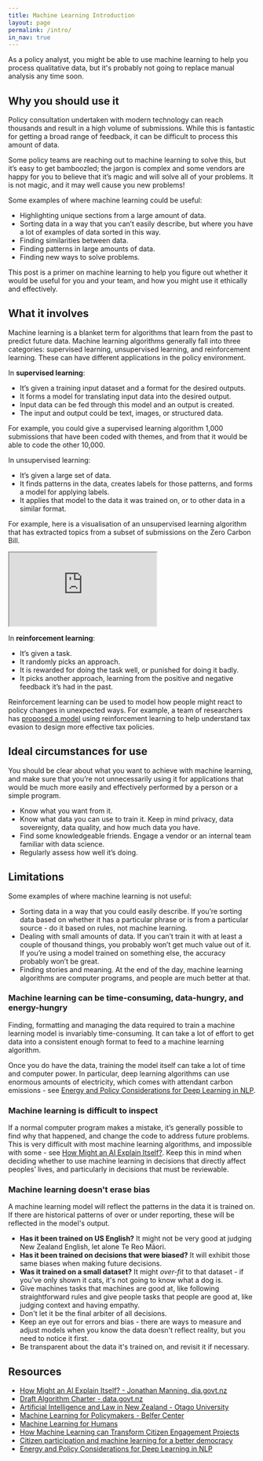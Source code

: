 ```yaml
---
title: Machine Learning Introduction
layout: page
permalink: /intro/
in_nav: true
---
```


<p class="t-intro">
As a policy analyst, you might be able to use machine learning to help you
process qualitative data, but it's probably not going to replace manual
analysis any time soon.
</p>

## Why you should use it

Policy consultation undertaken with modern technology can reach thousands and
result in a high volume of submissions. While this is fantastic for getting
a broad range of feedback, it can be difficult to process this amount of data.

Some policy teams are reaching out to machine learning to solve this, but it’s
easy to get bamboozled; the jargon is complex and some vendors are happy for
you to believe that it’s magic and will solve all of your problems. It is not
magic, and it may well cause you new problems!

Some examples of where machine learning could be useful:

- Highlighting unique sections from a large amount of data.
- Sorting data in a way that you can’t easily describe, but where you have a
  lot of examples of data sorted in this way.
- Finding similarities between data.
- Finding patterns in large amounts of data.
- Finding new ways to solve problems.

This post is a primer on machine learning to help you figure out whether it would
be useful for you and your team, and how you might use it ethically and
effectively.

## What it involves

Machine learning is a blanket term for algorithms that learn from the
past to predict future data.
Machine learning algorithms generally fall into three categories:
supervised learning, unsupervised learning, and reinforcement learning.
These can have different applications in the policy environment.

In **supervised learning**:

- It’s given a training input dataset and a format for the desired outputs.
- It forms a model for translating input data into the desired output.
- Input data can be fed through this model and an output is created.
- The input and output could be text, images, or structured data.

For example, you could give a supervised learning algorithm 1,000
submissions that have been coded with themes, and from that it
would be able to code the other 10,000.

In unsupervised learning:

- It’s given a large set of data.
- It finds patterns in the data, creates labels for those patterns,
and forms a model for applying labels.
- It applies that model to the data it was trained on,
or to other data in a similar format.

For example, here is a visualisation of an unsupervised learning algorithm
that has extracted topics from a subset of submissions on the Zero Carbon Bill.

<div class="aside">
  <iframe class="lda"
      title="LDA visualisation"
      src="https://serviceinnovationlab.github.io/bagel-jam/lda">
  </iframe>
</div>

In **reinforcement learning**:

- It’s given a task.
- It randomly picks an approach.
- It is rewarded for doing the task well, or punished for doing it badly.
- It picks another approach, learning from the
positive and negative feedback it’s had in the past.

Reinforcement learning can be used to model how people might react to policy
changes in unexpected ways. For example, a team of researchers has [proposed
a model](https://arxiv.org/pdf/1801.09466.pdf) using reinforcement
learning to help understand tax evasion to design
more effective tax policies.

## Ideal circumstances for use

You should be clear about what you want to achieve with machine learning, and
make sure that you’re not unnecessarily using it for applications that would
be much more easily and effectively performed by a person or a simple program.

- Know what you want from it.
- Know what data you can use to train it.
  Keep in mind privacy, data sovereignty, data quality,
  and how much data you have.
- Find some knowledgeable friends. Engage a vendor or an internal team
  familiar with data science.
- Regularly assess how well it’s doing.

## Limitations

Some examples of where machine learning is not useful:

- Sorting data in a way that you could easily describe. If you’re sorting data
  based on whether it has a particular phrase or is from a particular source -
  do it based on rules, not machine learning.
- Dealing with small amounts of data. If you can’t train it with at least a
  couple of thousand things, you probably won’t get much value out of it.
  If you’re using a model trained on something else, the accuracy probably
  won’t be great.
- Finding stories and meaning. At the end of the day, machine learning
  algorithms are computer programs, and people are much better at that.

### Machine learning can be time-consuming, data-hungry, and energy-hungry

Finding, formatting and managing the data required to train a machine learning
model is invariably time-consuming. It can take a lot of effort to get data
into a consistent enough format to feed to a machine learning algorithm.

Once you do have the data, training the model itself can take a lot of time and
computer power. In particular, deep learning algorithms can use enormous
amounts of electricity, which comes with attendant carbon emissions - see
[Energy and Policy Considerations for Deep Learning in NLP](https://arxiv.org/pdf/1906.02243.pdf).

### Machine learning is difficult to inspect

If a normal computer program makes a mistake, it’s generally possible to find
why that happened, and change the code to address future problems.
This is very difficult with most machine learning algorithms, and impossible
with some - see
[How Might an AI Explain Itself?](https://www.digital.govt.nz/blog/how-might-an-ai-explain-itself).
Keep this in mind when deciding whether to use machine learning in decisions
that directly affect peoples’ lives, and particularly in decisions that must
be reviewable.

### Machine learning doesn't erase bias

A machine learning model will reflect the patterns in the data it is trained on.
If there are historical patterns of over or under reporting, these will be
reflected in the model's output.

- **Has it been trained on US English?** It might not be very good at judging
  New Zealand English, let alone Te Reo Māori.
- **Has it been trained on decisions that were biased?** It will exhibit those
  same biases when making future decisions.
- **Was it trained on a small dataset?** It might *over-fit* to that dataset -
  if you've only shown it cats, it's not going to know what a dog is.
- Give machines tasks that machines are good at, like following
  straightforward rules
  and give people tasks that people are good at, like judging
  context and having empathy.
- Don't let it be the final arbiter of all decisions.
- Keep an eye out for errors and bias - there are ways to measure and adjust
  models when you know the data doesn't reflect reality, but you need to
  notice it first.
- Be transparent about the data it's trained on, and revisit it if necessary.

## Resources

- [How Might an AI Explain Itself? - Jonathan Manning, dia.govt.nz](https://www.digital.govt.nz/blog/how-might-an-ai-explain-itself)
- [Draft Algorithm Charter - data.govt.nz](https://data.govt.nz/use-data/analyse-data/government-algorithm-transparency-and-accountability/draft-algorithm-charter/)
- [Artificial Intelligence and Law in New Zealand - Otago University](https://www.cs.otago.ac.nz/research/ai/AI-Law/outputs.html)
- [Machine Learning for Policymakers - Belfer Center](https://www.belfercenter.org/sites/default/files/files/publication/MachineLearningforPolicymakers.pdf)
- [Machine Learning for Humans](https://medium.com/machine-learning-for-humans/why-machine-learning-matters-6164faf1df12)
- [How Machine Learning can Transform Citizen Engagement Projects](https://www.citizenlab.co/blog/product-update/natural-language-processing-at-citizenlab-how-machine-learning-can-transform-citizen-engagement-projects/)
- [Citizen participation and machine learning for a better democracy](https://www.turing.ac.uk/research/research-projects/citizen-participation-and-machine-learning-better-democracy)
- [Energy and Policy Considerations for Deep Learning in NLP](https://arxiv.org/pdf/1906.02243.pdf)
